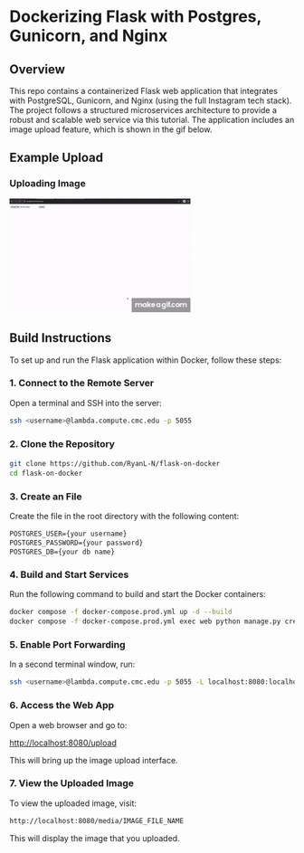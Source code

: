 # Dockerizing Flask with Postgres, Gunicorn, and Nginx

## Overview
This repo contains a containerized Flask web application that integrates with PostgreSQL, Gunicorn, and Nginx (using the full Instagram tech stack). The project follows a structured microservices architecture to provide a robust and scalable web service via this tutorial. The application includes an image upload feature, which is shown in the gif below.

## Example Upload
### Uploading Image
![Uploading Image](docker_on_flask.gif)

## Build Instructions
To set up and run the Flask application within Docker, follow these steps:

### 1. Connect to the Remote Server
Open a terminal and SSH into the server:

```bash
ssh <username>@lambda.compute.cmc.edu -p 5055
```

### 2. Clone the Repository
```bash
git clone https://github.com/RyanL-N/flask-on-docker
cd flask-on-docker
```

### 3. Create an  File
Create the  file in the root directory with the following content:

```
POSTGRES_USER={your username}
POSTGRES_PASSWORD={your password}
POSTGRES_DB={your db name}
```

### 4. Build and Start Services
Run the following command to build and start the Docker containers:

```bash
docker compose -f docker-compose.prod.yml up -d --build
docker compose -f docker-compose.prod.yml exec web python manage.py create_db
```

### 5. Enable Port Forwarding
In a second terminal window, run:

```bash
ssh <username>@lambda.compute.cmc.edu -p 5055 -L localhost:8080:localhost:3744
```

### 6. Access the Web App
Open a web browser and go to:

[http://localhost:8080/upload](http://localhost:8080/upload)

This will bring up the image upload interface.

### 7. View the Uploaded Image
To view the uploaded image, visit:

```bash
http://localhost:8080/media/IMAGE_FILE_NAME
```

This will display the image that you uploaded.

